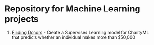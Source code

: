 # Repository for Machine Learning projects

1. [Finding Donors](finding_donors) - Create a Supervised Learning model for CharityML that predicts whether an individual makes more than $50,000